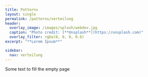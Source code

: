 ```yaml
---
title: Patterns
layout: single
permalink: /patterns/verteilung
header:
  overlay_image: /images/splash/webdev.jpg
  caption: "Photo credit: [**Unsplash**](https://unsplash.com)"
  overlay_filter: rgba(0, 0, 0, 0.6)
excerpt: "**Lorem Ipsum**"

sidebar:
  nav: verteilung
---
```


Some text to fill the empty page